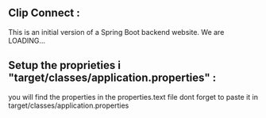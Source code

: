 ## Clip Connect :
This is an initial version of a Spring Boot backend website. We are LOADING...

## Setup the proprieties i "target/classes/application.properties" :
you will find the properties in the properties.text file dont forget to paste it in target/classes/application.properties



